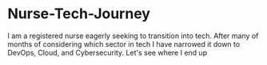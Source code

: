 # Nurse-Tech-Journey
I am a registered nurse eagerly seeking to transition into tech. After many of months of considering which sector in tech I have narrowed it down to DevOps, Cloud, and Cybersecurity. Let's see where I end up
